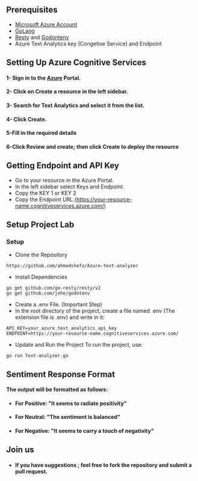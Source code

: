 
## Prerequisites
 - [Microsoft Azure Account](https://azure.microsoft.com/en-us/free)
 - [GoLang](https://golang.org/doc/install)
 - [Resty](https://github.com/go-resty/resty) and [Godontenv](https://github.com/joho/godotenv)
 - Azure Text Analytics key (Congetive Service) and Endpoint

## Setting Up Azure Cognitive Services

#### 1- Sign in to the [Azure](https://azure.microsoft.com/en-us/get-started/azure-portal) Portal.

#### 2- Click on Create a resource in the left sidebar.
#### 3- Search for  Text Analytics and select it from the list.
#### 4- Click Create.
#### 5-Fill in the required details
#### 6-Click Review and create; then click Create to deploy the resource
## Getting Endpoint and API Key
- Go to your resource in the Azure Portal.
- In the left sidebar select Keys and Endpoint.
- Copy the KEY 1 or KEY 2
- Copy the Endpoint URL.(https://your-resource-name.cognitiveservices.azure.com/)



## Setup Project Lab 

### Setup
- Clone the Repository

```http
https://github.com/ahmedshefo/Azure-text-analyzer

```

- Install Dependencies

```http
go get github.com/go-resty/resty/v2
go get github.com/joho/godotenv

```
- Create a .env File. (Important Step)
- In the root directory of the project, create a file named .env (The extension file is .env) and write in it:
```http
API_KEY=your_azure_text_analytics_api_key
ENDPOINT=https://your-resource-name.cognitiveservices.azure.com/

```
- Update and Run the Project
 To run the project, use:

```http
go run Text-analyzer.go

```
## Sentiment Response Format

#### The output will be formatted as follows:
- #### For Positive: "It seems to radiate positivity"
- #### For Neutral: "The sentiment is balanced"
- #### For Negative: "It seems to carry a touch of negativity"

## Join us
- #### If you have suggestions ; feel free to fork the repository and submit a pull request.



